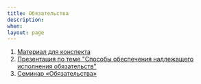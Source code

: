 ```yaml
---
title: Обязательства
description:
when:
layout: page
---
```


1. [Материал для конспекта](./Суханов_на_конспект.pdf)
2. [Презентация по теме "Способы обеспечения надлежащего исполнения обязательств"](./12/lec-obesp-pres.pdf)
3. [Семинар «Обязательства»](./12/sem-obyaz.pdf)
